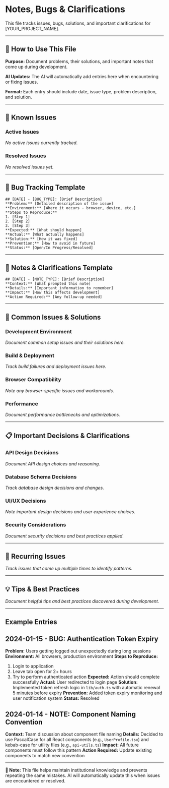 # Notes, Bugs & Clarifications

This file tracks issues, bugs, solutions, and important clarifications for [YOUR_PROJECT_NAME].

---

## 📝 How to Use This File

**Purpose:** Document problems, their solutions, and important notes that come up during development.

**AI Updates:** The AI will automatically add entries here when encountering or fixing issues.

**Format:** Each entry should include date, issue type, problem description, and solution.

---

## 🎯 Known Issues

### Active Issues

_No active issues currently tracked._

### Resolved Issues

_No resolved issues yet._

---

## 🐛 Bug Tracking Template

```
## [DATE] - [BUG_TYPE]: [Brief Description]
**Problem:** [Detailed description of the issue]
**Environment:** [Where it occurs - browser, device, etc.]
**Steps to Reproduce:**
1. [Step 1]
2. [Step 2]
3. [Step 3]
**Expected:** [What should happen]
**Actual:** [What actually happens]
**Solution:** [How it was fixed]
**Prevention:** [How to avoid in future]
**Status:** [Open/In Progress/Resolved]
```

---

## 📝 Notes & Clarifications Template

```
## [DATE] - [NOTE_TYPE]: [Brief Description]
**Context:** [What prompted this note]
**Details:** [Important information to remember]
**Impact:** [How this affects development]
**Action Required:** [Any follow-up needed]
```

---

## 🔧 Common Issues & Solutions

### Development Environment

_Document common setup issues and their solutions here._

### Build & Deployment

_Track build failures and deployment issues here._

### Browser Compatibility

_Note any browser-specific issues and workarounds._

### Performance

_Document performance bottlenecks and optimizations._

---

## 📋 Important Decisions & Clarifications

### API Design Decisions

_Document API design choices and reasoning._

### Database Schema Decisions

_Track database design decisions and changes._

### UI/UX Decisions

_Note important design decisions and user experience choices._

### Security Considerations

_Document security decisions and best practices applied._

---

## 🔄 Recurring Issues

_Track issues that come up multiple times to identify patterns._

---

## 💡 Tips & Best Practices

_Document helpful tips and best practices discovered during development._

---

## Example Entries

## 2024-01-15 - BUG: Authentication Token Expiry

**Problem:** Users getting logged out unexpectedly during long sessions
**Environment:** All browsers, production environment
**Steps to Reproduce:**

1. Login to application
2. Leave tab open for 2+ hours
3. Try to perform authenticated action
   **Expected:** Action should complete successfully
   **Actual:** User redirected to login page
   **Solution:** Implemented token refresh logic in `lib/auth.ts` with automatic renewal 5 minutes before expiry
   **Prevention:** Added token expiry monitoring and user notification system
   **Status:** Resolved

## 2024-01-14 - NOTE: Component Naming Convention

**Context:** Team discussion about component file naming
**Details:** Decided to use PascalCase for all React components (e.g., `UserProfile.tsx`) and kebab-case for utility files (e.g., `api-utils.ts`)
**Impact:** All future components must follow this pattern
**Action Required:** Update existing components to match new convention

---

**📝 Note:** This file helps maintain institutional knowledge and prevents repeating the same mistakes. AI will automatically update this when issues are encountered or resolved.
